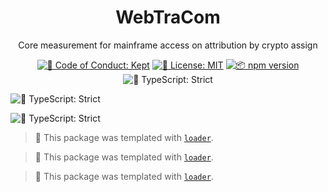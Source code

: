 <h1 align="center">WebTraCom</h1>

<p align="center">Core measurement for mainframe access on attribution by crypto assign</p>

<p align="center">
	<a href="https://github.com/Loopshape/loader/blob/main/.github/CODE_OF_CONDUCT.md" target="_blank"><img alt="🤝 Code of Conduct: Kept" src="https://img.shields.io/badge/%F0%9F%A4%9D_code_of_conduct-kept-21bb42" /></a>
	<a href="https://github.com/Loopshape/loader/blob/main/LICENSE.md" target="_blank"><img alt="📝 License: MIT" src="https://img.shields.io/badge/%F0%9F%93%9D_license-MIT-21bb42.svg"></a>
	<a href="http://npmjs.com/package/loader"><img alt="📦 npm version" src="https://img.shields.io/npm/v/loader?color=21bb42&label=%F0%9F%93%A6%20npm" /></a>
	<img alt="💪 TypeScript: Strict" src="https://img.shields.io/badge/%F0%9F%92%AA_typescript-strict-21bb42.svg" />
</p><img alt="💪 TypeScript: Strict" src="https://img.shields.io/badge/%F0%9F%92%AA_typescript-strict-21bb42.svg" />
</p><img alt="💪 TypeScript: Strict" src="https://img.shields.io/badge/%F0%9F%92%AA_typescript-strict-21bb42.svg" />

<!-- You can remove this notice if you don't want it 🙂 no worries! -->

> 💙 This package was templated with [`loader`](https://github.com/Loopshape/loader).

<!-- You can remove this notice if you don't want it 🙂 no worries! -->

> 💙 This package was templated with [`loader`](https://github.com/Loopshape/loader).

<!-- You can remove this notice if you don't want it 🙂 no worries! -->

> 💙 This package was templated with [`loader`](https://github.com/JoshuaKGoldberg/loader).
